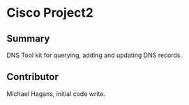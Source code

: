 # Cisco Project2

## Summary

DNS Tool kit for querying, adding and updating DNS records.

## Contributor

Michael Hagans, initial code write.